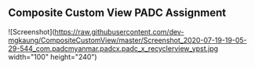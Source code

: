 ## Composite Custom View PADC Assignment


![Screenshot](https://raw.githubusercontent.com/dev-mgkaung/CompositeCustomView/master/Screenshot_2020-07-19-19-05-29-544_com.padcmyanmar.padcx.padc_x_recyclerview_ypst.jpg width="100" height="240")
